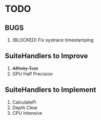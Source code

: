 # TODO

## BUGS
1. (BLOCKED) Fix systrace timestamping

## SuiteHandlers to Improve
1. ~~Affinity Test~~
2. GPU Half Precision

## SuiteHandlers to Implement
1. CalculatePi
2. Depth Clear
3. CPU Intensive